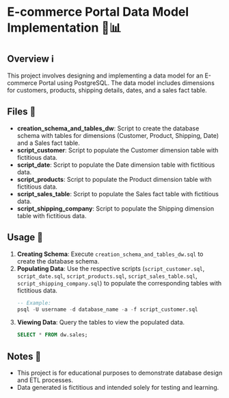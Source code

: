 # E-commerce Portal Data Model Implementation 🛒📊

## Overview ℹ️
This project involves designing and implementing a data model for an E-commerce Portal using PostgreSQL. The data model includes dimensions for customers, products, shipping details, dates, and a sales fact table.

## Files 📁
- **creation_schema_and_tables_dw**: Script to create the database schema with tables for dimensions (Customer, Product, Shipping, Date) and a Sales fact table.
- **script_customer**: Script to populate the Customer dimension table with fictitious data.
- **script_date**: Script to populate the Date dimension table with fictitious data.
- **script_products**: Script to populate the Product dimension table with fictitious data.
- **script_sales_table**: Script to populate the Sales fact table with fictitious data.
- **script_shipping_company**: Script to populate the Shipping dimension table with fictitious data.

## Usage 🚀
1. **Creating Schema**: Execute `creation_schema_and_tables_dw.sql` to create the database schema.
2. **Populating Data**: Use the respective scripts (`script_customer.sql`, `script_date.sql`, `script_products.sql`, `script_sales_table.sql`, `script_shipping_company.sql`) to populate the corresponding tables with fictitious data.
    ```sql
    -- Example:
    psql -U username -d database_name -a -f script_customer.sql
    ```
3. **Viewing Data**: Query the tables to view the populated data.
    ```sql
    SELECT * FROM dw.sales;
    ```

## Notes 📝
- This project is for educational purposes to demonstrate database design and ETL processes.
- Data generated is fictitious and intended solely for testing and learning.

